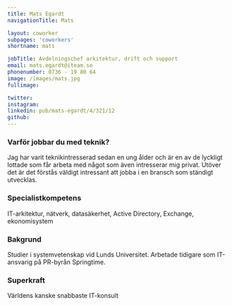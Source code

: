 ```yaml
---
title: Mats Egardt
navigationTitle: Mats

layout: coworker
subpages: 'coworkers'
shortname: mats

jobTitle: Avdelningschef arkitektur, drift och support
email: mats.egardt@iteam.se
phonenumber: 0736 - 19 80 64
image: /images/mats.jpg
fullimage:

twitter:
instagram:
linkedin: pub/mats-egardt/4/321/12
github:
---
```


### Varför jobbar du med teknik?
Jag har varit teknikintresserad sedan en ung ålder och är en av de lyckligt lottade som får arbeta med något som även intresserar mig privat. Utöver det är det förstås väldigt intressant att jobba i en bransch som ständigt utvecklas.

### Specialistkompetens
IT-arkitektur, nätverk, datasäkerhet, Active Directory, Exchange, ekonomisystem

### Bakgrund
Studier i systemvetenskap vid Lunds Universitet. Arbetade tidigare som IT-ansvarig på PR-byrån Springtime.

### Superkraft
Världens kanske snabbaste IT-konsult